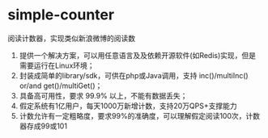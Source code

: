 simple-counter
==============

阅读计数器，实现类似新浪微博的阅读数

1. 提供一个解决方案，可以用任意语言及及依赖开源软件(如Redis)实现，但是需要运行在Linux环境；
2. 封装成简单的library/sdk，可供在php或Java调用，支持 inc()/multiInc() or/and get()/multiGet()；
3. 具备高可用性，要求 99.9% 以上，不能有数据丢失；
4. 假定系统有1亿用户，每天1000万新增计数，支持20万QPS+支撑能力
5. 计数允许有一定粗略度，要求99%的准确度，可以理解假定阅读100次，计数器存成99或101
